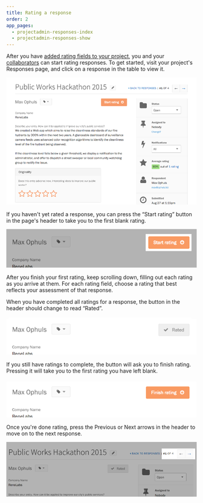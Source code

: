 ```yaml
---
title: Rating a response
order: 2
app_pages:
  - projectadmin-responses-index
  - projectadmin-responses-show
---
```


After you have [added rating fields to your project](setting_up_ratings.html), you and your [collaborators](/articles/screendoor/collaboration/collaborators.md) can start rating responses. To get started, visit your project's Responses page, and click on a response in the table to view it.

![A response in Screendoor with ratings.](../images/rating_1.png)

If you haven't yet rated a response, you can press the &ldquo;Start rating&rdquo; button in the page's header to take you to the first blank rating.

![The Start Rating button.](../images/rating_2.png)

After you finish your first rating, keep scrolling down, filling out each rating as you arrive at them. For each rating field, choose a rating that best reflects your assessment of that response.

When you have completed all ratings for a response, the button in the header should change to read &ldquo;Rated&rdquo;.

![Rated indicator.](../images/rating_3.png)

If you still have ratings to complete, the button will ask you to finish rating. Pressing it will take you to the first rating you have left blank.

![The Finish Rating button.](../images/rating_4.png)

Once you're done rating, press the Previous or Next arrows in the header to move on to the next response.

![Navigating to another response.](../images/rating_5.png)
